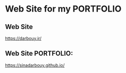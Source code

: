 # Web Site for my PORTFOLIO 
## Web Site
https://darbouy.ir/
## Web Site PORTFOLIO:
https://sinadarbouy.github.io/